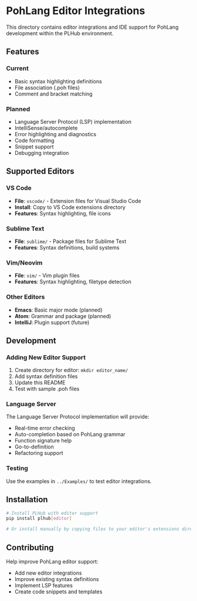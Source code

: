 # PohLang Editor Integrations

This directory contains editor integrations and IDE support for PohLang development within the PLHub environment.

## Features

### Current
- Basic syntax highlighting definitions
- File association (.poh files)
- Comment and bracket matching

### Planned
- Language Server Protocol (LSP) implementation  
- IntelliSense/autocomplete
- Error highlighting and diagnostics
- Code formatting
- Snippet support
- Debugging integration

## Supported Editors

### VS Code
- **File**: `vscode/` - Extension files for Visual Studio Code
- **Install**: Copy to VS Code extensions directory
- **Features**: Syntax highlighting, file icons

### Sublime Text
- **File**: `sublime/` - Package files for Sublime Text
- **Features**: Syntax definitions, build systems

### Vim/Neovim  
- **File**: `vim/` - Vim plugin files
- **Features**: Syntax highlighting, filetype detection

### Other Editors
- **Emacs**: Basic major mode (planned)
- **Atom**: Grammar and package (planned)
- **IntelliJ**: Plugin support (future)

## Development

### Adding New Editor Support
1. Create directory for editor: `mkdir editor_name/`
2. Add syntax definition files
3. Update this README
4. Test with sample .poh files

### Language Server
The Language Server Protocol implementation will provide:
- Real-time error checking
- Auto-completion based on PohLang grammar
- Function signature help
- Go-to-definition
- Refactoring support

### Testing
Use the examples in `../Examples/` to test editor integrations.

## Installation

```bash
# Install PLHub with editor support
pip install plhub[editor]

# Or install manually by copying files to your editor's extensions directory
```

## Contributing

Help improve PohLang editor support:
- Add new editor integrations
- Improve existing syntax definitions  
- Implement LSP features
- Create code snippets and templates